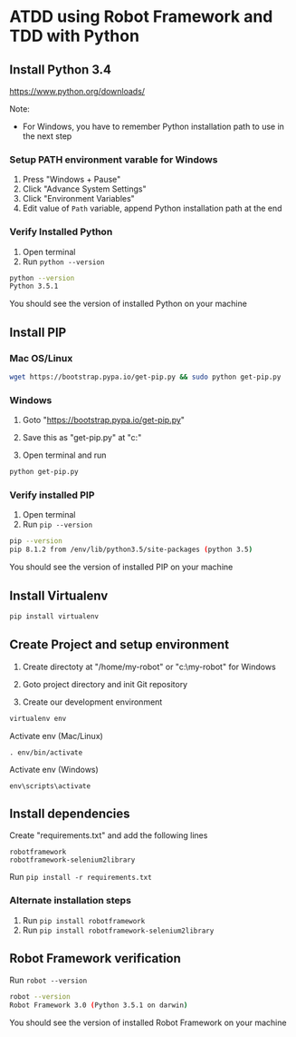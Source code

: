 # ATDD using Robot Framework and TDD with Python

## Install Python 3.4
https://www.python.org/downloads/

Note:

- For Windows, you have to remember Python installation path to use in the next step

### Setup PATH environment varable for Windows
1. Press "Windows + Pause"
2. Click "Advance System Settings"
3. Click "Environment Variables"
4. Edit value of `Path` variable, append Python installation path at the end

### Verify Installed Python
1. Open terminal
2. Run `python --version`
```bash
python --version
Python 3.5.1
```
You should see the version of installed Python on your machine

## Install PIP
### Mac OS/Linux
```bash
wget https://bootstrap.pypa.io/get-pip.py && sudo python get-pip.py
```
### Windows
1. Goto "https://bootstrap.pypa.io/get-pip.py"

2. Save this as "get-pip.py" at "c:\"

3. Open terminal and run
```bash
python get-pip.py
```

### Verify installed PIP
1. Open terminal
2. Run `pip --version`
```bash
pip --version
pip 8.1.2 from /env/lib/python3.5/site-packages (python 3.5)
```
You should see the version of installed PIP on your machine


## Install Virtualenv
```bash
pip install virtualenv
```

## Create Project and setup environment

1. Create directoty at "/home/my-robot" or "c:\my-robot" for Windows

2. Goto project directory and init Git repository

3. Create our development environment

```bash
virtualenv env
```
Activate env (Mac/Linux)
```
. env/bin/activate
```
Activate env (Windows)
```
env\scripts\activate
```

## Install dependencies

Create "requirements.txt" and add the following lines

```text
robotframework
robotframework-selenium2library
```
Run `pip install -r requirements.txt`

### Alternate installation steps
1. Run `pip install robotframework`
2. Run `pip install robotframework-selenium2library`

## Robot Framework verification
Run `robot --version`
```bash
robot --version
Robot Framework 3.0 (Python 3.5.1 on darwin)
```
You should see the version of installed Robot Framework on your machine
